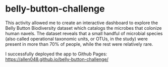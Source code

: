 # belly-button-challenge

This activity allowed me to create an interactive dashboard to explore the Belly Button Biodiversity dataset which catalogs the microbes that colonize human navels. The dataset reveals that a small handful of microbial species (also called operational taxonomic units, or OTUs, in the study) were present in more than 70% of people, while the rest were relatively rare.

I successfully deployed the app to Github Pages: https://allen048.github.io/belly-button-challenge/
